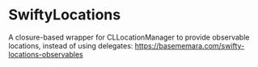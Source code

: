 # SwiftyLocations
A closure-based wrapper for CLLocationManager to provide observable locations, instead of using delegates: https://basememara.com/swifty-locations-observables
